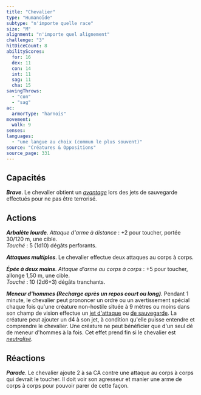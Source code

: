```yaml
---
title: "Chevalier"
type: "Humanoïde"
subtype: "n'importe quelle race"
size: "M"
alignment: "n'importe quel alignement"
challenge: "3"
hitDiceCount: 8
abilityScores:
  for: 16
  dex: 11
  con: 14
  int: 11
  sag: 11
  cha: 15
savingThrows: 
  - "con"
  - "sag"
ac: 
  armorType: "harnois"
movement: 
  walk: 9
senses: 
languages: 
  - "une langue au choix (commun le plus souvent)"
source: "Créatures & Oppositions"
source_page: 331
---
```

## Capacités
_**Brave**_. Le chevalier obtient un [_avantage_](/utiliser-les-caracteristiques/#avantage-et-desavantage) lors des jets de sauvegarde effectués pour ne pas être terrorisé.

## Actions
_**Arbalète lourde**_. _Attaque d'arme à distance_ : +2 pour toucher, portée 30/120 m, une cible.  
_Touché_ : 5 (1d10) dégâts perforants.

_**Attaques multiples**_. Le chevalier effectue deux attaques au corps à corps.

_**Épée à deux mains**_. _Attaque d'arme au corps à corps_ : +5 pour toucher, allonge 1,50 m, une cible.  
_Touché_ : 10 (2d6+3) dégâts tranchants.

_**Meneur d'hommes (Recharge après un repos court ou long)**_. Pendant 1 minute, le chevalier peut prononcer un ordre ou un avertissement spécial chaque fois qu'une créature non-hostile située à 9 mètres ou moins dans son champ de vision effectue un [jet d'attaque](/combattre/#jets-d-attaque) ou [de sauvegarde](/utiliser-les-caracteristiques/#jets-de-sauvegarde). La créature peut ajouter un d4 à son jet, à condition qu'elle puisse entendre et comprendre le chevalier. Une créature ne peut bénéficier que d'un seul dé de meneur d'hommes à la fois. Cet effet prend fin si le chevalier est [_neutralisé_](/gerer-la-sante-du-personnage/#neutralise).

## Réactions
_**Parade**_. Le chevalier ajoute 2 à sa CA contre une attaque au corps à corps qui devrait le toucher. Il doit voir son agresseur et manier une arme de corps à corps pour pouvoir parer de cette façon.
